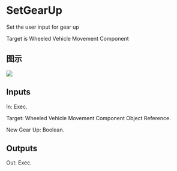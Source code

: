 # SetGearUp

Set the user input for gear up

Target is Wheeled Vehicle Movement Component

## 图示

![]($-20221218-19051536.png)

## Inputs

In: Exec.

Target: Wheeled Vehicle Movement Component Object Reference.

New Gear Up: Boolean.  

## Outputs

Out: Exec.

